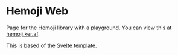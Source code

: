 # Hemoji Web
Page for the [Hemoji](https://github.com/keraf/hemoji) library with a playground. You can view this at [hemoji.ker.af](https://hemoji.ker.af/).

This is based of the [Svelte template](https://github.com/sveltejs/template).
